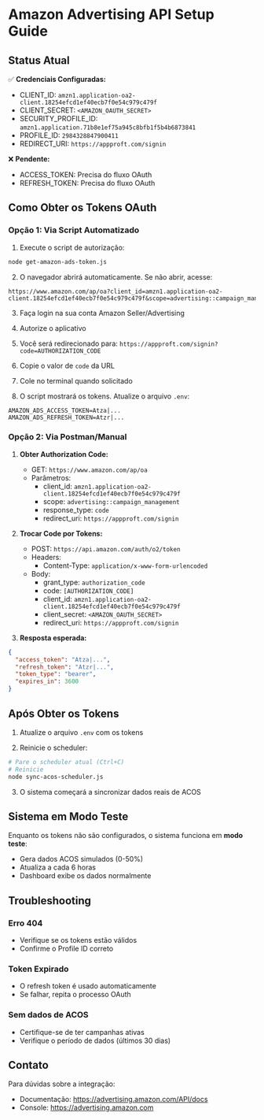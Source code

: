 # Amazon Advertising API Setup Guide

## Status Atual

✅ **Credenciais Configuradas:**
- CLIENT_ID: `amzn1.application-oa2-client.18254efcd1ef40ecb7f0e54c979c479f`
- CLIENT_SECRET: `<AMAZON_OAUTH_SECRET>`
- SECURITY_PROFILE_ID: `amzn1.application.71b8e1ef75a945c8bfb1f5b4b6873841`
- PROFILE_ID: `2984328847900411`
- REDIRECT_URI: `https://appproft.com/signin`

❌ **Pendente:**
- ACCESS_TOKEN: Precisa do fluxo OAuth
- REFRESH_TOKEN: Precisa do fluxo OAuth

## Como Obter os Tokens OAuth

### Opção 1: Via Script Automatizado

1. Execute o script de autorização:
```bash
node get-amazon-ads-token.js
```

2. O navegador abrirá automaticamente. Se não abrir, acesse:
```
https://www.amazon.com/ap/oa?client_id=amzn1.application-oa2-client.18254efcd1ef40ecb7f0e54c979c479f&scope=advertising::campaign_management&response_type=code&redirect_uri=https%3A%2F%2Fappproft.com%2Fsignin
```

3. Faça login na sua conta Amazon Seller/Advertising

4. Autorize o aplicativo

5. Você será redirecionado para: `https://appproft.com/signin?code=AUTHORIZATION_CODE`

6. Copie o valor de `code` da URL

7. Cole no terminal quando solicitado

8. O script mostrará os tokens. Atualize o arquivo `.env`:
```env
AMAZON_ADS_ACCESS_TOKEN=Atza|...
AMAZON_ADS_REFRESH_TOKEN=Atzr|...
```

### Opção 2: Via Postman/Manual

1. **Obter Authorization Code:**
   - GET: `https://www.amazon.com/ap/oa`
   - Parâmetros:
     - client_id: `amzn1.application-oa2-client.18254efcd1ef40ecb7f0e54c979c479f`
     - scope: `advertising::campaign_management`
     - response_type: `code`
     - redirect_uri: `https://appproft.com/signin`

2. **Trocar Code por Tokens:**
   - POST: `https://api.amazon.com/auth/o2/token`
   - Headers:
     - Content-Type: `application/x-www-form-urlencoded`
   - Body:
     - grant_type: `authorization_code`
     - code: `[AUTHORIZATION_CODE]`
     - client_id: `amzn1.application-oa2-client.18254efcd1ef40ecb7f0e54c979c479f`
     - client_secret: `<AMAZON_OAUTH_SECRET>`
     - redirect_uri: `https://appproft.com/signin`

3. **Resposta esperada:**
```json
{
  "access_token": "Atza|...",
  "refresh_token": "Atzr|...",
  "token_type": "bearer",
  "expires_in": 3600
}
```

## Após Obter os Tokens

1. Atualize o arquivo `.env` com os tokens

2. Reinicie o scheduler:
```bash
# Pare o scheduler atual (Ctrl+C)
# Reinicie
node sync-acos-scheduler.js
```

3. O sistema começará a sincronizar dados reais de ACOS

## Sistema em Modo Teste

Enquanto os tokens não são configurados, o sistema funciona em **modo teste**:
- Gera dados ACOS simulados (0-50%)
- Atualiza a cada 6 horas
- Dashboard exibe os dados normalmente

## Troubleshooting

### Erro 404
- Verifique se os tokens estão válidos
- Confirme o Profile ID correto

### Token Expirado
- O refresh token é usado automaticamente
- Se falhar, repita o processo OAuth

### Sem dados de ACOS
- Certifique-se de ter campanhas ativas
- Verifique o período de dados (últimos 30 dias)

## Contato

Para dúvidas sobre a integração:
- Documentação: https://advertising.amazon.com/API/docs
- Console: https://advertising.amazon.com